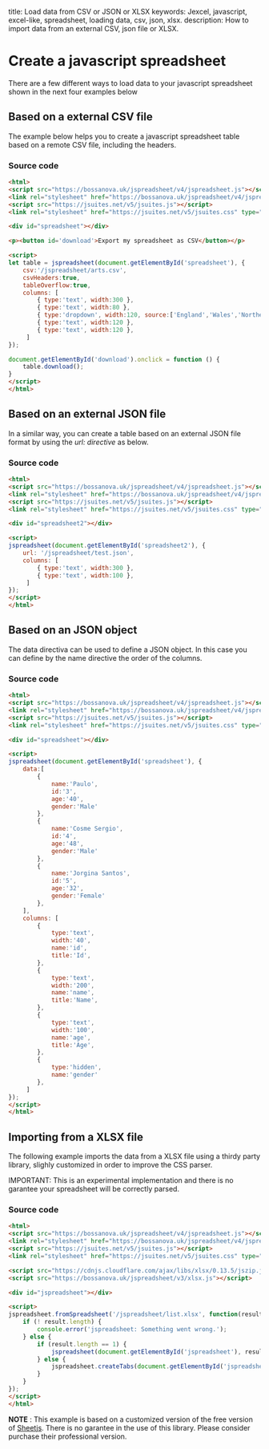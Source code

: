 title: Load data from CSV or JSON or XLSX
keywords: Jexcel, javascript, excel-like, spreadsheet, loading data, csv, json, xlsx.
description: How to import data from an external CSV, json file or XLSX.

# Create a javascript spreadsheet

There are a few different ways to load data to your javascript spreadsheet shown in the next four examples below

  

## Based on a external CSV file

The example below helps you to create a javascript spreadsheet table based on a remote CSV file, including the headers.

### Source code

```html
<html>
<script src="https://bossanova.uk/jspreadsheet/v4/jspreadsheet.js"></script>
<link rel="stylesheet" href="https://bossanova.uk/jspreadsheet/v4/jspreadsheet.css" type="text/css" />
<script src="https://jsuites.net/v5/jsuites.js"></script>
<link rel="stylesheet" href="https://jsuites.net/v5/jsuites.css" type="text/css" />

<div id="spreadsheet"></div>

<p><button id='download'>Export my spreadsheet as CSV</button></p>

<script>
let table = jspreadsheet(document.getElementById('spreadsheet'), {
    csv:'/jspreadsheet/arts.csv',
    csvHeaders:true,
    tableOverflow:true,
    columns: [
        { type:'text', width:300 },
        { type:'text', width:80 },
        { type:'dropdown', width:120, source:['England','Wales','Northern Ireland','Scotland'] },
        { type:'text', width:120 },
        { type:'text', width:120 },
     ]
});

document.getElementById('download').onclick = function () {
    table.download();
}
</script>
</html>
```  
  

## Based on an external JSON file

In a similar way, you can create a table based on an external JSON file format by using the _url: directive_ as below.

### Source code

```html
<html>
<script src="https://bossanova.uk/jspreadsheet/v4/jspreadsheet.js"></script>
<link rel="stylesheet" href="https://bossanova.uk/jspreadsheet/v4/jspreadsheet.css" type="text/css" />
<script src="https://jsuites.net/v5/jsuites.js"></script>
<link rel="stylesheet" href="https://jsuites.net/v5/jsuites.css" type="text/css" />

<div id="spreadsheet2"></div>

<script>
jspreadsheet(document.getElementById('spreadsheet2'), {
    url: '/jspreadsheet/test.json',
    columns: [
        { type:'text', width:300 },
        { type:'text', width:100 },
     ]
});
</script>
</html>
```  
  
  

## Based on an JSON object

The data directiva can be used to define a JSON object. In this case you can define by the name directive the order of the columns.


### Source code

```html
<html>
<script src="https://bossanova.uk/jspreadsheet/v4/jspreadsheet.js"></script>
<link rel="stylesheet" href="https://bossanova.uk/jspreadsheet/v4/jspreadsheet.css" type="text/css" />
<script src="https://jsuites.net/v5/jsuites.js"></script>
<link rel="stylesheet" href="https://jsuites.net/v5/jsuites.css" type="text/css" />

<div id="spreadsheet"></div>

<script>
jspreadsheet(document.getElementById('spreadsheet'), {
    data:[
        {
            name:'Paulo',
            id:'3',
            age:'40',
            gender:'Male'
        },
        {
            name:'Cosme Sergio',
            id:'4',
            age:'48',
            gender:'Male'
        },
        {
            name:'Jorgina Santos',
            id:'5',
            age:'32',
            gender:'Female'
        },
    ],
    columns: [
        {
            type:'text',
            width:'40',
            name:'id',
            title:'Id',
        },
        {
            type:'text',
            width:'200',
            name:'name',
            title:'Name',
        },
        {
            type:'text',
            width:'100',
            name:'age',
            title:'Age',
        },
        {
            type:'hidden',
            name:'gender'
        },
     ]
});
</script>
</html>
```  
  
  

## Importing from a XLSX file

The following example imports the data from a XLSX file using a thirdy party library, slighly customized in order to improve the CSS parser.

IMPORTANT: This is an experimental implementation and there is no garantee your spreadsheet will be correctly parsed.


### Source code

```html
<html>
<script src="https://bossanova.uk/jspreadsheet/v4/jspreadsheet.js"></script>
<link rel="stylesheet" href="https://bossanova.uk/jspreadsheet/v4/jspreadsheet.css" type="text/css" />
<script src="https://jsuites.net/v5/jsuites.js"></script>
<link rel="stylesheet" href="https://jsuites.net/v5/jsuites.css" type="text/css" />

<script src="https://cdnjs.cloudflare.com/ajax/libs/xlsx/0.13.5/jszip.js"></script>
<script src="https://bossanova.uk/jspreadsheet/v3/xlsx.js"></script>

<div id="jspreadsheet"></div>

<script>
jspreadsheet.fromSpreadsheet('/jspreadsheet/list.xlsx', function(result) {
    if (! result.length) {
        console.error('jspreadsheet: Something went wrong.');
    } else {
        if (result.length == 1) {
            jspreadsheet(document.getElementById('jspreadsheet'), result[0]);
        } else {
            jspreadsheet.createTabs(document.getElementById('jspreadsheet'), result);
        }
    }
});
</script>
</html>
```

**NOTE** : This example is based on a customized version of the free version of [Sheetjs](https://sheetjs.com/). There is no garantee in the use of this library. Please consider purchase their professional version.

  
  


